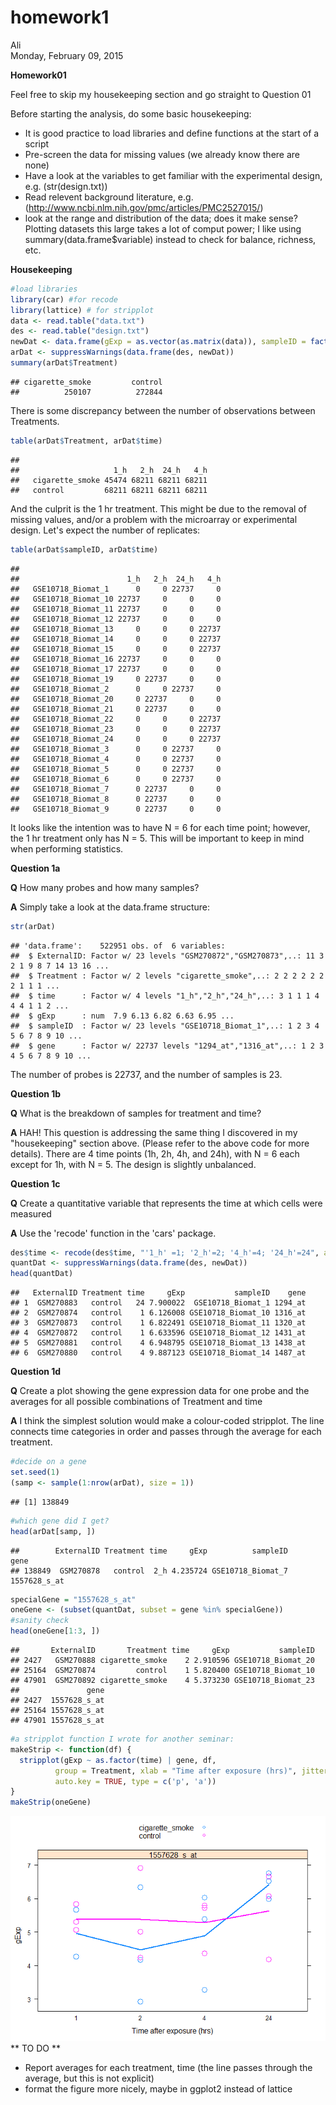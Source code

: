 # homework1
Ali  
Monday, February 09, 2015  

**Homework01**

Feel free to skip my housekeeping section and go straight to Question 01

Before starting the analysis, do some basic housekeeping:
- It is good practice to load libraries and define functions at the start of a script
- Pre-screen the data for missing values (we already know there are none)
- Have a look at the variables to get familiar with the experimental design, e.g. (str(design.txt))
- Read relevent background literature, e.g. (http://www.ncbi.nlm.nih.gov/pmc/articles/PMC2527015/)
- look at the range and distribution of the data; does it make sense? Plotting datasets this large takes a lot of comput power; I like using summary(data.frame$variable) instead to check for balance, richness, etc.

**Housekeeping**

```r
#load libraries
library(car) #for recode
library(lattice) # for stripplot
data <- read.table("data.txt")
des <- read.table("design.txt")
newDat <- data.frame(gExp = as.vector(as.matrix(data)), sampleID = factor(colnames(data)), gene = factor(rownames(data)))
arDat <- suppressWarnings(data.frame(des, newDat))
summary(arDat$Treatment)
```

```
## cigarette_smoke         control 
##          250107          272844
```

There is some discrepancy between the number of observations between Treatments.


```r
table(arDat$Treatment, arDat$time)
```

```
##                  
##                     1_h   2_h  24_h   4_h
##   cigarette_smoke 45474 68211 68211 68211
##   control         68211 68211 68211 68211
```

And the culprit is the 1 hr treatment. This might be due to the removal of missing values, and/or a problem with the microarray or experimental design. Let's expect the number of replicates:


```r
table(arDat$sampleID, arDat$time)
```

```
##                     
##                        1_h   2_h  24_h   4_h
##   GSE10718_Biomat_1      0     0 22737     0
##   GSE10718_Biomat_10 22737     0     0     0
##   GSE10718_Biomat_11 22737     0     0     0
##   GSE10718_Biomat_12 22737     0     0     0
##   GSE10718_Biomat_13     0     0     0 22737
##   GSE10718_Biomat_14     0     0     0 22737
##   GSE10718_Biomat_15     0     0     0 22737
##   GSE10718_Biomat_16 22737     0     0     0
##   GSE10718_Biomat_17 22737     0     0     0
##   GSE10718_Biomat_19     0 22737     0     0
##   GSE10718_Biomat_2      0     0 22737     0
##   GSE10718_Biomat_20     0 22737     0     0
##   GSE10718_Biomat_21     0 22737     0     0
##   GSE10718_Biomat_22     0     0     0 22737
##   GSE10718_Biomat_23     0     0     0 22737
##   GSE10718_Biomat_24     0     0     0 22737
##   GSE10718_Biomat_3      0     0 22737     0
##   GSE10718_Biomat_4      0     0 22737     0
##   GSE10718_Biomat_5      0     0 22737     0
##   GSE10718_Biomat_6      0     0 22737     0
##   GSE10718_Biomat_7      0 22737     0     0
##   GSE10718_Biomat_8      0 22737     0     0
##   GSE10718_Biomat_9      0 22737     0     0
```

It looks like the intention was to have N = 6 for each time point; however, the 1 hr treatment only has N = 5. This will be important to keep in mind when performing statistics.

**Question 1a**

**Q** How many probes and how many samples?

**A** Simply take a look at the data.frame structure:

```r
str(arDat)
```

```
## 'data.frame':	522951 obs. of  6 variables:
##  $ ExternalID: Factor w/ 23 levels "GSM270872","GSM270873",..: 11 3 2 1 9 8 7 14 13 16 ...
##  $ Treatment : Factor w/ 2 levels "cigarette_smoke",..: 2 2 2 2 2 2 2 1 1 1 ...
##  $ time      : Factor w/ 4 levels "1_h","2_h","24_h",..: 3 1 1 1 4 4 4 1 1 2 ...
##  $ gExp      : num  7.9 6.13 6.82 6.63 6.95 ...
##  $ sampleID  : Factor w/ 23 levels "GSE10718_Biomat_1",..: 1 2 3 4 5 6 7 8 9 10 ...
##  $ gene      : Factor w/ 22737 levels "1294_at","1316_at",..: 1 2 3 4 5 6 7 8 9 10 ...
```

The number of probes is 22737, and the number of samples is 23.

**Question 1b**

**Q** What is the breakdown of samples for treatment and time?

**A** HAH! This question is addressing the same thing I discovered in my "housekeeping" section above. (Please refer to the above code for more details). There are 4 time points (1h, 2h, 4h, and 24h), with N = 6 each except for 1h, with N = 5. The design is slightly unbalanced.

**Question 1c**

**Q** Create a quantitative variable that represents the time at which cells were measured

**A** Use the 'recode' function in the 'cars' package.


```r
des$time <- recode(des$time, "'1_h' =1; '2_h'=2; '4_h'=4; '24_h'=24", as.factor.result = FALSE)
quantDat <- suppressWarnings(data.frame(des, newDat))
head(quantDat)
```

```
##   ExternalID Treatment time     gExp           sampleID    gene
## 1  GSM270883   control   24 7.900022  GSE10718_Biomat_1 1294_at
## 2  GSM270874   control    1 6.126008 GSE10718_Biomat_10 1316_at
## 3  GSM270873   control    1 6.822491 GSE10718_Biomat_11 1320_at
## 4  GSM270872   control    1 6.633596 GSE10718_Biomat_12 1431_at
## 5  GSM270881   control    4 6.948795 GSE10718_Biomat_13 1438_at
## 6  GSM270880   control    4 9.887123 GSE10718_Biomat_14 1487_at
```

**Question 1d**

**Q** Create a plot showing the gene expression data for one probe and the averages for all possible combinations of Treatment and time

**A** I think the simplest solution would make a colour-coded stripplot. The line connects time categories in order and passes through the average for each treatment.


```r
#decide on a gene
set.seed(1)
(samp <- sample(1:nrow(arDat), size = 1))
```

```
## [1] 138849
```

```r
#which gene did I get? 
head(arDat[samp, ])
```

```
##        ExternalID Treatment time     gExp          sampleID         gene
## 138849  GSM270878   control  2_h 4.235724 GSE10718_Biomat_7 1557628_s_at
```

```r
specialGene = "1557628_s_at"
oneGene <- (subset(quantDat, subset = gene %in% specialGene))
#sanity check
head(oneGene[1:3, ])
```

```
##       ExternalID       Treatment time     gExp           sampleID
## 2427   GSM270888 cigarette_smoke    2 2.910596 GSE10718_Biomat_20
## 25164  GSM270874         control    1 5.820400 GSE10718_Biomat_10
## 47901  GSM270892 cigarette_smoke    4 5.373230 GSE10718_Biomat_23
##               gene
## 2427  1557628_s_at
## 25164 1557628_s_at
## 47901 1557628_s_at
```

```r
#a stripplot function I wrote for another seminar:
makeStrip <- function(df) {
  stripplot(gExp ~ as.factor(time) | gene, df,
          group = Treatment, xlab = "Time after exposure (hrs)", jitter.data = FALSE, cex=1.5, lwd = 2,  
          auto.key = TRUE, type = c('p', 'a'))
}
makeStrip(oneGene)
```

![](hw1_files/figure-html/unnamed-chunk-6-1.png) 
** TO DO **

- Report averages for each treatment, time (the line passes through the average, but this is not explicit)
- format the figure more nicely, maybe in ggplot2 instead of lattice
